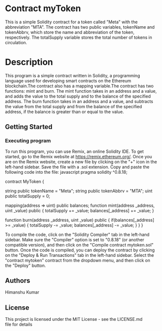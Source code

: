 # Contract myToken
This is a simple Solidity contract for a token called "Meta" with the abbreviation "MTA". The contract has two public variables, tokenName and tokenAbbrv, which store the name and abbreviation of the token, respectively. The totalSupply variable stores the total number of tokens in circulation.

# Description
This program is a simple contract written in Solidity, a programming language used for developing smart contracts on the Ethereum blockchain.The contract also has a mapping variable.The contract has two functions: mint and burn. The mint function takes in an address and a value, and adds the value to the total supply and to the balance of the specified address. The burn function takes in an address and a value, and subtracts the value from the total supply and from the balance of the specified address, if the balance is greater than or equal to the value.

## Getting Started
### Executing program
To run this program, you can use Remix, an online Solidity IDE. To get started, go to the Remix website at https://remix.ethereum.org/.
Once you are on the Remix website, create a new file by clicking on the "+" icon in the left-hand sidebar. Save the file with a .sol extension. Copy and paste the following code into the file:
javascript
pragma solidity ^0.8.18;

contract MyToken {

  string public tokenName = "Meta";
    string public tokenAbbrv = "MTA";
    uint public totalSupply = 0;

   mapping(address => uint) public balances;
     function mint(address _address, uint _value) public {
        totalSupply += _value;
        balances[_address] += _value;
    }
    
  function burn(address _address, uint _value) public {
        if(balances[_address] >= _value) {
            totalSupply -= _value;
            balances[_address] -= _value;
        }
    }
}


To compile the code, click on the "Solidity Compiler" tab in the left-hand sidebar. Make sure the "Compiler" option is set to "0.8.18" (or another compatible version), and then click on the "Compile contract mytoken.sol" button.
Once the code is compiled, you can deploy the contract by clicking on the "Deploy & Run Transactions" tab in the left-hand sidebar. Select the "contract mytoken" contract from the dropdown menu, and then click on the "Deploy" button.
## Authors
Himanshu Kumar
## License
This project is licensed under the MIT License - see the LICENSE.md file for details
